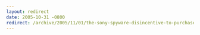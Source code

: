 ```yaml
---
layout: redirect
date: 2005-10-31 -0800
redirect: /archive/2005/11/01/the-sony-spyware-disincentive-to-purchase-legal-music.aspx/
---
```

